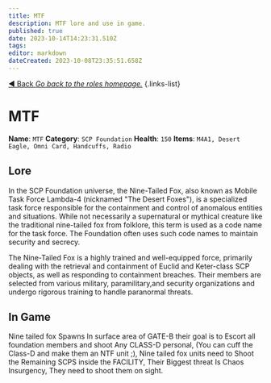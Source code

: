 ```yaml
---
title: MTF
description: MTF lore and use in game.
published: true
date: 2023-10-14T14:23:31.510Z
tags: 
editor: markdown
dateCreated: 2023-10-08T23:35:51.658Z
---
```


[:arrow_backward: Back *Go back to the roles homepage.*](/en/game/jobs)
{.links-list}
# MTF
**Name**: `MTF`
**Category**: `SCP Foundation`
**Health**: `150`
**Items**: `M4A1, Desert Eagle, Omni Card, Handcuffs, Radio`
## Lore

In the SCP Foundation universe, the Nine-Tailed Fox, also known as Mobile Task Force Lambda-4 (nicknamed "The Desert Foxes"), is a specialized task force responsible for the containment and control of anomalous entities and situations. While not necessarily a supernatural or mythical creature like the traditional nine-tailed fox from folklore, this term is used as a code name for the task force. The Foundation often uses such code names to maintain security and secrecy.

The Nine-Tailed Fox is a highly trained and well-equipped force, primarily dealing with the retrieval and containment of Euclid and Keter-class SCP objects, as well as responding to containment breaches. Their members are selected from various military, paramilitary,and security organizations and undergo rigorous training to handle paranormal threats.
## In Game
Nine tailed fox Spawns In surface area of GATE-B their goal is to Escort all foundation members and shoot Any CLASS-D personal, (You can cuff the Class-D and make them an NTF unit ;), Nine tailed fox units need to Shoot the Remaining SCPS inside the FACILITY, Their Biggest threat Is Chaos Insurgency, They need to shoot them on sight.